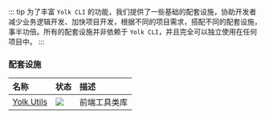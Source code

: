 ::: tip
为了丰富 `Yolk CLI` 的功能，我们提供了一些基础的配套设施，协助开发者减少业务逻辑开发、加快项目开发，根据不同的项目需求，搭配不同的配套设施，事半功倍。所有的配套设施并非依赖于 `Yolk CLI`，并且完全可以独立使用在任何项目中。
:::

### 配套设施
| 名称 | 状态 | 描述 |
| :------ | :------ | :------ |
| [Yolk Utils](utils.md) | <img src="https://img.shields.io/npm/v/@yolkpie/utils"> | 前端工具类库 |